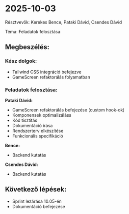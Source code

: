 # 2025-10-03
Résztvevők: Kerekes Bence, Pataki Dávid, Csendes Dávid

Téma: Feladatok felosztása

## Megbeszélés:

### Kész dolgok:
- Tailwind CSS integráció befejezve
- GameScreen refaktorálás folyamatban

### Feladatok felosztása:

**Pataki Dávid:**
- GameScreen refaktorálás befejezése (custom hook-ok)
- Komponensek optimalizálása
- Kód tisztítás
- Dokumentáció írása
- Rendszerterv elkészítése
- Funkcionális specifikáció

**Bence:**
- Backend kutatás

**Csendes Dávid:**
- Backend kutatás

## Következő lépések:
- Sprint lezárása 10.05-én
- Dokumentáció befejezése
